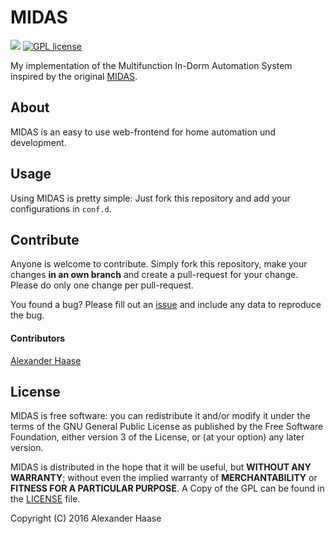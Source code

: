 # MIDAS

[![](https://img.shields.io/github/issues-raw/alehaa/midas.svg?style=flat-square)](https://github.com/alehaa/midas/issues) [![GPL license](http://img.shields.io/badge/license-GPL-blue.svg?style=flat-square)](http://www.gnu.org/licenses/)

My implementation of the Multifunction In-Dorm Automation System inspired by the original [MIDAS](http://web.mit.edu/zacka/www/midas.html).


## About

MIDAS is an easy to use web-frontend for home automation und development.


## Usage

Using MIDAS is pretty simple: Just fork this repository and add your configurations in `conf.d`.


## Contribute

Anyone is welcome to contribute. Simply fork this repository, make your changes **in an own branch** and create a pull-request for your change. Please do only one change per pull-request.

You found a bug? Please fill out an [issue](https://github.com/alehaa/midas/issues) and include any data to reproduce the bug.

#### Contributors

[Alexander Haase](https://github.com/alehaa)


## License

MIDAS is free software: you can redistribute it and/or modify it under the terms of the GNU General Public License as published by the Free Software Foundation, either version 3 of the License, or (at your option) any later version.

MIDAS is distributed in the hope that it will be useful, but **WITHOUT ANY WARRANTY**; without even the implied warranty of **MERCHANTABILITY** or **FITNESS FOR A PARTICULAR PURPOSE**. A Copy of the GPL can be found in the [LICENSE](LICENSE) file.

Copyright (C) 2016 Alexander Haase
